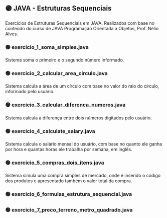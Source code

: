 ## 🟣 JAVA - Estruturas Sequenciais
Exercícios de Estruturas Sequenciais em JAVA. Realizados com base no conteúdo do curso de JAVA Programação Orientada a Objetos, Prof. Nélio Alves.

### 🟢 exercicio_1_soma_simples.java

Sistema soma o primeiro e o segundo número informado.

### 🟢 exercicio_2_calcular_area_circulo.java

Sistema calcula a área de um círculo com base no valor do raio do círculo, informado pelo usuário.

### 🟢 exercicio_3_calcular_diferenca_numeros.java

Sistema calcula a diferença entre dois números digitados pelo usuário.

### 🟢 exercicio_4_calculate_salary.java

Sistema calcula o salário mensal do usuário, com base no quanto ele ganha por hora e quantas horas ele trabalha por semana, em inglês.

### 🟢 exercicio_5_compras_dois_itens.java

Sistema simula uma compra simples de mercado, onde é inserido o código dos produtos e apresentado também o valor total da compra.

### 🟢 exercicio_6_formulas_estrutura_sequencial.java

### 🟢 exercicio_7_preco_terreno_metro_quadrado.java
